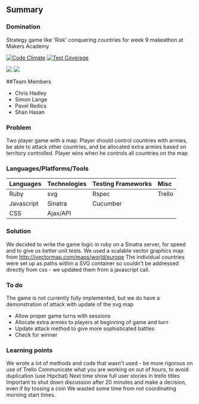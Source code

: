 

## Summary







### Domination 

Strategy game like 'Risk'  conquering countries for week 9 makeathon at Makers Academy 

[![Code Climate](https://codeclimate.com/github/chandley/Domination/badges/gpa.svg)](https://codeclimate.com/github/chandley/Domination)    [![Test Coverage](https://codeclimate.com/github/chandley/Domination/badges/coverage.svg)](https://codeclimate.com/github/chandley/Domination)

<div>
<img src= https://img.shields.io/badge/Ruby-Backend-brightgreen.svg>
<img src=https://img.shields.io/badge/CSS-Style-yellow.svg>
</div>

##Team Members
- Chris Hadley
- Simon Lange
- Pavel Redics
- Shan Hasan

### Problem

Two player game with a map. Player should control countries with armies, be able to attack other countries, and be allocated extra armies based on territory controlled. Player wins when he controls all countries on the map

### Languages/Platforms/Tools

| Languages | Technologies  | Testing Frameworks| Misc
| :-------------------------------------------- |:--------------|:-----------|:----|
| Ruby      | svg           | Rspec             | Trello  |
| Javascript| Sinatra       | Cucumber          | 
| CSS       | Ajax/API      |

### Solution

We decided to write the game logic in ruby on a Sinatra server, for speed and to give us better unit tests.
We used a scalable vector graphics map from http://jvectormap.com/maps/world/europe 
The individual countries were set up as paths within a SVG container so couldn't be addressed directly from css - we updated them from a javascript call. 

### To do

The game is not currently fully implemented, but we do have a demonstration of attack with update of the svg map

* Allow proper game turns with sessions
* Allocate extra armies to players at beginning of game and turn
* Update attack method to give more sophisticated battles
* Check for winner

### Learning points

We wrote a lot of methods and code that wasn't used - be more rigorous on use of Trello
Communicate what you are working on out of hours, to avoid duplication (use Hipchat)
Next time show full user stories in trello titles
Important to shut down discussion after 20 minutes and make a decision, even if by tossing a coin
We wasted some time from not coordinating morning start times.

